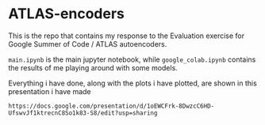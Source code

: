 # ATLAS-encoders

This is the repo that contains my response to the Evaluation exercise for Google Summer of Code / ATLAS autoencoders.

`main.ipynb` is the main jupyter notebook, while `google_colab.ipynb` contains the results of me playing around with some models.

Everything i have done, along with the plots i have plotted, are shown in this presentation i have made
```
https://docs.google.com/presentation/d/1oEWCFrk-8DwzcC6HD-UfswvJf1ktrecnC8So1k83-S8/edit?usp=sharing
```

